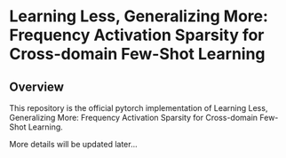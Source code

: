 # Learning Less, Generalizing More: Frequency Activation Sparsity for Cross-domain Few-Shot Learning

## Overview
This repository is the official pytorch implementation of Learning Less, Generalizing More: Frequency Activation Sparsity for Cross-domain Few-Shot Learning.  

More details will be updated later...
